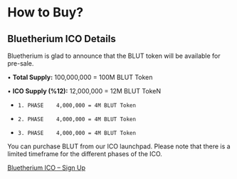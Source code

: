 # How to Buy?

## Bluetherium ICO Details

Bluetherium is ​​glad to announce that the BLUT token will be available for pre-sale.

&#x20;    •   **Total Supply:** 100,000,000 = 100M BLUT Token

&#x20;    •   **ICO Supply (%12):** 12,000,000 = 12M BLUT TokeN

* ```
  1. PHASE    4,000,000 = 4M BLUT Token     
  ```
* ```
  2. PHASE    4,000,000 = 4M BLUT Token 
  ```
* ```
  3. PHASE    4,000,000 = 4M BLUT Token 
  ```

You can purchase BLUT from our ICO launchpad. Please note that there is a limited timeframe for the different phases of the ICO.

[Bluetherium ICO – Sign Up](http://ico.bluetherium.org/register)

